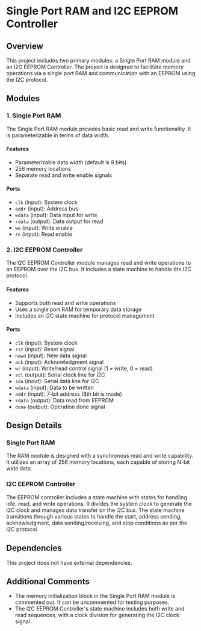 # Single Port RAM and I2C EEPROM Controller

## Overview
This project includes two primary modules: a Single Port RAM module and an I2C EEPROM Controller. The project is designed to facilitate memory operations via a single port RAM and communication with an EEPROM using the I2C protocol.

## Modules

### 1. Single Port RAM
The Single Port RAM module provides basic read and write functionality. It is parameterizable in terms of data width.

#### Features
- Parameterizable data width (default is 8 bits)
- 256 memory locations
- Separate read and write enable signals

#### Ports
- `clk` (input): System clock
- `addr` (input): Address bus
- `wdata` (input): Data input for write
- `rdata` (output): Data output for read
- `we` (input): Write enable
- `re` (input): Read enable

### 2. I2C EEPROM Controller
The I2C EEPROM Controller module manages read and write operations to an EEPROM over the I2C bus. It includes a state machine to handle the I2C protocol.

#### Features
- Supports both read and write operations
- Uses a single port RAM for temporary data storage
- Includes an I2C state machine for protocol management

#### Ports
- `clk` (input): System clock
- `rst` (input): Reset signal
- `newd` (input): New data signal
- `ack` (input): Acknowledgment signal
- `wr` (input): Write/read control signal (1 = write, 0 = read)
- `scl` (output): Serial clock line for I2C
- `sda` (inout): Serial data line for I2C
- `wdata` (input): Data to be written
- `addr` (input): 7-bit address (8th bit is mode)
- `rdata` (output): Data read from EEPROM
- `done` (output): Operation done signal

## Design Details
### Single Port RAM
The RAM module is designed with a synchronous read and write capability. It utilizes an array of 256 memory locations, each capable of storing N-bit wide data.

### I2C EEPROM Controller
The EEPROM controller includes a state machine with states for handling idle, read, and write operations. It divides the system clock to generate the I2C clock and manages data transfer on the I2C bus. The state machine transitions through various states to handle the start, address sending, acknowledgment, data sending/receiving, and stop conditions as per the I2C protocol.

## Dependencies
This project does not have external dependencies.

## Additional Comments
- The memory initialization block in the Single Port RAM module is commented out. It can be uncommented for testing purposes.
- The I2C EEPROM Controller's state machine includes both write and read sequences, with a clock division for generating the I2C clock signal.
